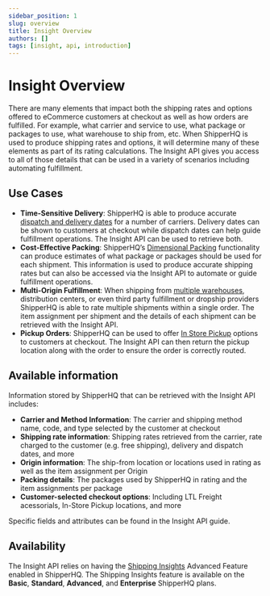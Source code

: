 ```yaml
---
sidebar_position: 1
slug: overview
title: Insight Overview
authors: []
tags: [insight, api, introduction]
---
```


# Insight Overview

There are many elements that impact both the shipping rates and options offered to eCommerce customers at checkout as well as how orders are fulfilled. For example, what carrier and service to use, what package or packages to use, what warehouse to ship from, etc. When ShipperHQ is used to produce shipping rates and options, it will determine many of these elements as part of its rating calculations. The Insight API gives you access to all of those details that can be used in a variety of scenarios including automating fulfillment.

## Use Cases
* **Time-Sensitive Delivery**: ShipperHQ is able to produce accurate [dispatch and delivery dates](https://docs.shipperhq.com/delivery-datecalendar-configuration/) for a number of carriers. Delivery dates can be shown to customers at checkout while dispatch dates can help guide fulfillment operations. The Insight API can be used to retrieve both.
* **Cost-Effective Packing**: ShipperHQ’s [Dimensional Packing](https://docs.shipperhq.com/setting-up-and-using-dimensional-shipping/) functionality can produce estimates of what package or packages should be used for each shipment. This information is used to produce accurate shipping rates but can also be accessed via the Insight API to automate or guide fulfillment operations.
* **Multi-Origin Fulfillment**: When shipping from [multiple warehouses](https://docs.shipperhq.com/setup-multiorigin-dropshipping/), distribution centers, or even third party fulfillment or dropship providers ShipperHQ is able to rate multiple shipments within a single order. The item assignment per shipment and the details of each shipment can be retrieved with the Insight API.
* **Pickup Orders**: ShipperHQ can be used to offer [In Store Pickup](https://docs.shipperhq.com/store-pick-up-configuration/) options to customers at checkout. The Insight API can then return the pickup location along with the order to ensure the order is correctly routed.

## Available information
Information stored by ShipperHQ that can be retrieved with the Insight API includes:
* **Carrier and Method Information**: The carrier and shipping method name, code, and type selected by the customer at checkout
* **Shipping rate information**: Shipping rates retrieved from the carrier, rate charged to the customer (e.g. free shipping), delivery and dispatch dates, and more
* **Origin information**: The ship-from location or locations used in rating as well as the item assignment per Origin
* **Packing details**: The packages used by ShipperHQ in rating and the item assignments per package
* **Customer-selected checkout options**: Including LTL Freight acessorials, In-Store Pickup locations, and more

Specific fields and attributes can be found in the Insight API guide.

## Availability

The Insight API relies on having the [Shipping Insights](https://docs.shipperhq.com/shipping-insights-configuration/) Advanced Feature enabled in ShipperHQ. The Shipping Insights feature is available on the **Basic**, **Standard**, **Advanced**, and **Enterprise** ShipperHQ plans.
